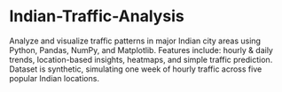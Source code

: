 # Indian-Traffic-Analysis
Analyze and visualize traffic patterns in major Indian city areas using Python, Pandas, NumPy, and Matplotlib. Features include: hourly &amp; daily trends, location-based insights, heatmaps, and simple traffic prediction.  Dataset is synthetic, simulating one week of hourly traffic across five popular Indian locations.

